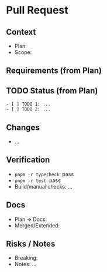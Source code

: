 # Pull Request

## Context
- Plan: <!-- plan/<file>.md 또는 docs/<file>.md (승격 후) 링크 -->
- Scope: <!-- 예: packages/core, apps/gui 등 -->

## Requirements (from Plan)
<!-- 계획서의 성공 조건/요구사항 요약 3~5줄 -->

## TODO Status (from Plan)
<!-- 계획서의 TODO를 그대로 붙여넣고 완료 항목 체크 표시 -->
```
- [ ] TODO 1: ...
- [ ] TODO 2: ...
```

## Changes
<!-- 핵심 변경 사항 3~7개 불릿 -->
- ...

## Verification
<!-- 실행/검증 결과 요약: 명령어와 핵심 결과만 작성 -->
- `pnpm -r typecheck`: pass
- `pnpm -r test`: pass
- Build/manual checks: ...

## Docs
<!-- 계획서 승격 여부와 경로, 기존 문서 병합/확장 여부 -->
- Plan → Docs: <!-- yes/no, 경로 기입 -->
- Merged/Extended: <!-- 관련 docs 경로들 -->

## Risks / Notes
<!-- 브레이킹 변경, 마이그레이션, 알려진 제한, 추후 작업 -->
- Breaking: <!-- yes/no + 간단 설명 -->
- Notes: ...

